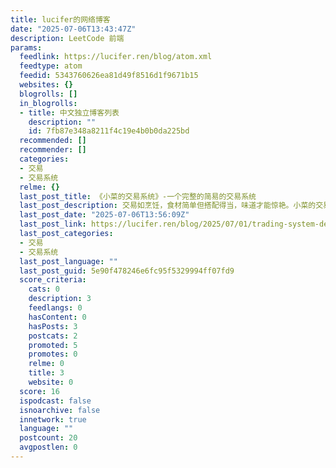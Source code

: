 ```yaml
---
title: lucifer的网络博客
date: "2025-07-06T13:43:47Z"
description: LeetCode 前端
params:
  feedlink: https://lucifer.ren/blog/atom.xml
  feedtype: atom
  feedid: 5343760626ea81d49f8516d1f9671b15
  websites: {}
  blogrolls: []
  in_blogrolls:
  - title: 中文独立博客列表
    description: ""
    id: 7fb87e348a8211f4c19e4b0b0da225bd
  recommended: []
  recommender: []
  categories:
  - 交易
  - 交易系统
  relme: {}
  last_post_title: 《小菜的交易系统》-一个完整的简易的交易系统
  last_post_description: 交易如烹饪，食材简单但搭配得当，味道才能惊艳。小菜的交易系统，旨在用最直白的逻辑，帮你抓住市场中的机会，同时把风险锁在可控范围。
  last_post_date: "2025-07-06T13:56:09Z"
  last_post_link: https://lucifer.ren/blog/2025/07/01/trading-system-demo/
  last_post_categories:
  - 交易
  - 交易系统
  last_post_language: ""
  last_post_guid: 5e90f478246e6fc95f5329994ff07fd9
  score_criteria:
    cats: 0
    description: 3
    feedlangs: 0
    hasContent: 0
    hasPosts: 3
    postcats: 2
    promoted: 5
    promotes: 0
    relme: 0
    title: 3
    website: 0
  score: 16
  ispodcast: false
  isnoarchive: false
  innetwork: true
  language: ""
  postcount: 20
  avgpostlen: 0
---
```

